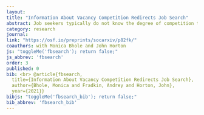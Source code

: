 ```yaml
---
layout: 
title: "Information About Vacancy Competition Redirects Job Search"
abstract: Job seekers typically do not know the degree of competition they face for a particular vacancy. As a result, they may unwittingly send applications to vacancies with a lot of competition and may overlook vacancies with little competition. We study how providing information about competition for a vacancy redirects applications. To do so, we conduct three field experiments on a large online job platform in which treated job searchers are shown information about the number of prior applicants to a vacancy. This information increases overall applications and redirects applications to vacancies with few prior applications. Applications are sent to vacancies that receive fewer cumulative applications but result in similar outcomes to control applications. We use a complementary treatment to show that job seekers also use the age of the vacancy to direct search towards newer vacancies with relatively little competition. Our results are consistent with a model in which searchers have imperfect information about competition for a vacancy and redirect their search towards less competitive vacancies when they receive an improved signal.
category: research
journal: 
link: "https://osf.io/preprints/socarxiv/p82fk/"
coauthors: with Monica Bhole and John Horton
js: "toggleMe('fbsearch'); return false;"
js_abbrev: 'fbsearch'
order: 3
published: 0
bib: <br> @article{fbsearch,
  title={Information About Vacancy Competition Redirects Job Search},
  author={Bhole, Monica and Fradkin, Andrey and Horton, John},
  year={2021}}
bibjs: "toggleMe('fbsearch_bib'); return false;"
bib_abbrev: 'fbsearch_bib'
---
```

